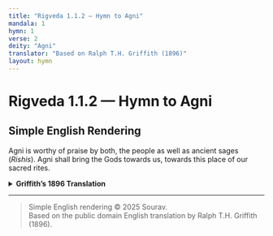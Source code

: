 ```yaml
---
title: "Rigveda 1.1.2 — Hymn to Agni"
mandala: 1
hymn: 1
verse: 2
deity: "Agni"
translator: "Based on Ralph T.H. Griffith (1896)"
layout: hymn
---
```


# Rigveda 1.1.2 — Hymn to Agni

## Simple English Rendering
Agni is worthy of praise by both, the people as well as ancient sages (*Rishis*). Agni shall bring the Gods towards us, towards this place of our sacred rites.

<details>
  <summary><strong>Griffith’s 1896 Translation</strong></summary>

Worthy is Agni to be praised by living as by ancient seers.
He shall bring hitherward the Gods.

</details>

---

> Simple English rendering © 2025 Sourav.  
> Based on the public domain English translation by Ralph T.H. Griffith (1896).  